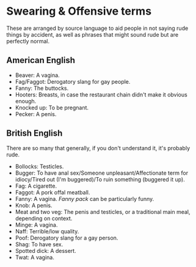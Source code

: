 # Swearing & Offensive terms

These are arranged by source language to aid people in not saying rude things
by accident, as well as phrases that might sound rude but are perfectly normal.

## American English

* Beaver: A vagina.
* Fag/Faggot: Derogatory slang for gay people.
* Fanny: The buttocks.
* Hooters: Breasts, in case the restaurant chain didn't make it obvious enough.
* Knocked up: To be pregnant.
* Pecker: A penis.

## British English

There are so many that generally, if you don't understand it, it's probably rude.

* Bollocks: Testicles.
* Bugger: To have anal sex/Someone unpleasant/Affectionate term for idiocy/Tired out (I'm buggered)/To ruin something (buggered it up).
* Fag: A cigarette.
* Faggot: A pork offal meatball.
* Fanny: A vagina. *Fanny pack* can be particularly funny.
* Knob: A penis.
* Meat and two veg: The penis and testicles, or a traditional main meal, depending on context.
* Minge: A vagina.
* Naff: Terrible/low quality.
* Poof: Derogatory slang for a gay person.
* Shag: To have sex.
* Spotted dick: A dessert.
* Twat: A vagina.
